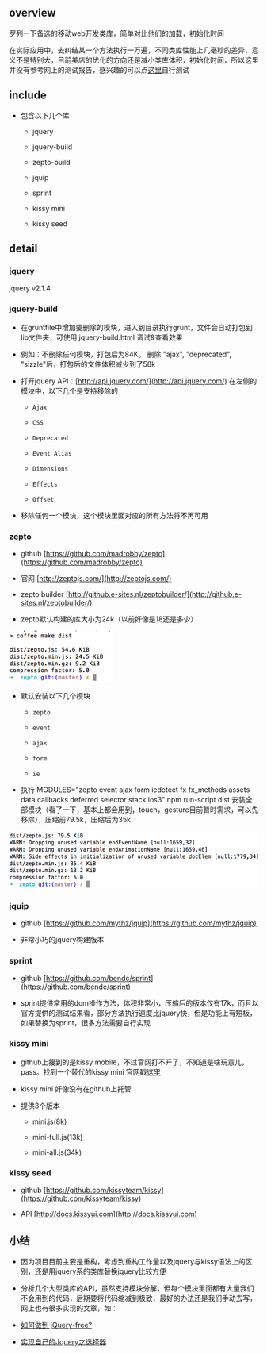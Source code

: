 ## overview

罗列一下备选的移动web开发类库，简单对比他们的加载，初始化时间

在实际应用中，去纠结某一个方法执行一万遍，不同类库性能上几毫秒的差异，意义不是特别大，目前美店的优化的方向还是减小类库体积，初始化时间，所以这里并没有参考网上的测试报告，感兴趣的可以点[这里](http://jsperf.com/)自行测试



## include

- 包含以下几个库
  
  + jquery
  
  + jquery-build

  + zepto-build

  + jquip

  + sprint

  + kissy mini

  + kissy seed




## detail

### jquery

jquery v2.1.4



### jquery-build

- 在gruntfile中增加要删除的模块，进入到目录执行grunt，文件会自动打包到lib文件夹，可使用 jquery-build.html 调试&查看效果

- 例如：不删除任何模块，打包后为84K。  删除  "ajax", "deprecated", "sizzle"后，打包后的文件体积减少到了58k

- 打开jquery API：[http://api.jquery.com/](http://api.jquery.com/) 在左侧的模块中，以下几个是支持移除的

  + `Ajax`

  + `CSS`

  + `Deprecated`

  + `Event Alias`

  + `Dimensions`

  + `Effects`

  + `Offset`

- 移除任何一个模块，这个模块里面对应的所有方法将不再可用




### zepto

- github [https://github.com/madrobby/zepto](https://github.com/madrobby/zepto)

- 官网 [http://zeptojs.com/](http://zeptojs.com/)

- zepto builder [http://github.e-sites.nl/zeptobuilder/](http://github.e-sites.nl/zeptobuilder/)

- zepto默认构建的库大小为24k（以前好像是18还是多少）

<img src="images/zepto.png" width="212" height="104" />

- 默认安装以下几个模块

  + `zepto`

  + `event`

  + `ajax`

  + `form`

  + `ie`

- 执行 MODULES="zepto event ajax form iedetect fx fx_methods assets data callbacks deferred selector stack ios3" npm run-script dist 安装全部模块（看了一下，基本上都会用到，touch，gesture目前暂时需求，可以先移除），压缩前79.5k，压缩后为35k

<img src="images/zepto.diy.png" width="546" height="115" />



### jquip

- github [https://github.com/mythz/jquip](https://github.com/mythz/jquip)

- 非常小巧的jquery构建版本




### sprint

- github [https://github.com/bendc/sprint](https://github.com/bendc/sprint)

- sprint提供常用的dom操作方法，体积非常小，压缩后的版本仅有17k，而且以官方提供的测试结果看，部分方法执行速度比jquery快，但是功能上有短板，如果替换为sprint，很多方法需要自行实现


### kissy mini

- github上搜到的是kissy mobile，不过官网打不开了，不知道是啥玩意儿，pass。找到一个替代的kissy mini  官网戳[这里](http://m.kissyui.com/)

- kissy mini 好像没有在github上托管

- 提供3个版本

  + mini.js(8k)

  + mini-full.js(13k)

  + mini-all.js(34k)



### kissy seed

- github [https://github.com/kissyteam/kissy](https://github.com/kissyteam/kissy)

- API [http://docs.kissyui.com](http://docs.kissyui.com)




## 小结

- 因为项目目前主要是重构，考虑到重构工作量以及jquery与kissy语法上的区别，还是用jquery系的类库替换jquery比较方便

- 分析几个大型类库的API，虽然支持模块分解，但每个模块里面都有大量我们不会用到的代码，后期要将代码缩减到极致，最好的办法还是我们手动去写，网上也有很多实现的文章，如：

- [如何做到 jQuery-free?](http://www.ruanyifeng.com/blog/2013/05/jquery-free.html)

- [实现自己的Jquery之选择器](http://blog.csdn.net/hellomy/article/details/6332275)



